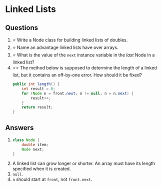 # Linked Lists
## Questions
1. :star: Write a Node class for building linked lists of doubles.
1. :star: Name an advantage linked lists have over arrays.
1. :star: What is the value of the `next` instance variable in the *last* Node in a linked list?
1. :star::star: The method below is supposed to determine the length of a linked list, but it contains an off-by-one error. How should it be fixed?
    ```java
    public int length() {
        int result = 0;
        for (Node n = front.next; n != null; n = n.next) {
            result++;
        }
        return result;
    }
    ```
## Answers
1.  ```java
    class Node {
        double item;
        Node next;
    }
    ```
1. A linked list can grow longer or shorter. An array must have its length specified when it is created.
1. `null`.
1. `n` should start at `front`, not `front.next`.
